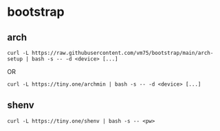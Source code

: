 # bootstrap

## arch
```curl -L https://raw.githubusercontent.com/vm75/bootstrap/main/arch-setup | bash -s -- -d <device> [...]```

OR

```curl -L https://tiny.one/archmin | bash -s -- -d <device> [...]```

## shenv
```curl -L https://tiny.one/shenv | bash -s -- <pw>```
